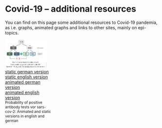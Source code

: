 <html lang="en">
<head>
  <meta charset="utf-8">
  <style type="css">
    @import url("https://fonts.googleapis.com/css?family=Open+Sans+Condensed:300,700");
  </style>
  <title>Covid-19</title>
  <meta name="description" content="Resources">
  <meta name="author" content="Markus Schenker, Phi Network">
 <link rel="stylesheet" href="css/main.css">
</head>

<body>
  <h1>Covid-19 – additional resources</h1>
  <p>You can find on this page some additional resources to Covid-19 pandemia, as i.e. graphs, animated graphs and links to other sites, mainly on epi-topics.
<div id="cont1" style="float:left;width:30%">
  <div style="float:left; margin-right:1em;"><img src="images/aks_en.png" width="180"></div>
  <div style="float:left;"><div style="float:none;"><a href="#" target="_blank">static german version</a></div><div><a href="#" target="_blank">static english version</a></div><div><a href="#" target="_blank">animated german version</a><div><a href="#" target="_blank">animated english version</a></div></div>
    <div style="font-size:0.85em;clear:both">Probability of positive antibody tests vor sars-cov-2: Animated and static versions in english and german</div>
  </div>

